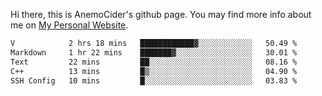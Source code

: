 Hi there, this is AnemoCider's github page.
You may find more info about me on <a href="https://anemocider.github.io">My Personal Website</a>.

<!--START_SECTION:waka-->

```txt
V            2 hrs 18 mins   ████████████▓░░░░░░░░░░░░   50.49 %
Markdown     1 hr 22 mins    ███████▓░░░░░░░░░░░░░░░░░   30.01 %
Text         22 mins         ██░░░░░░░░░░░░░░░░░░░░░░░   08.16 %
C++          13 mins         █▒░░░░░░░░░░░░░░░░░░░░░░░   04.90 %
SSH Config   10 mins         █░░░░░░░░░░░░░░░░░░░░░░░░   03.83 %
```

<!--END_SECTION:waka-->

<!--
**AnemoCider/AnemoCider** is a ✨ _special_ ✨ repository because its `README.md` (this file) appears on your GitHub profile.

Here are some ideas to get you started:

- 🔭 I’m currently working on ...
- 🌱 I’m currently learning ...
- 👯 I’m looking to collaborate on ...
- 🤔 I’m looking for help with ...
- 💬 Ask me about ...
- 📫 How to reach me: ...
- 😄 Pronouns: ...
- ⚡ Fun fact: ...
-->
